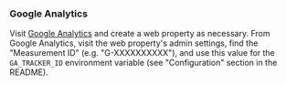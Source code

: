 ### Google Analytics

Visit [Google Analytics](https://analytics.google.com/) and create a web property as necessary. From Google Analytics, visit the web property's admin settings, find the "Measurement ID" (e.g. "G-XXXXXXXXXX"), and use this value for the `GA_TRACKER_ID` environment variable (see "Configuration" section in the README).
